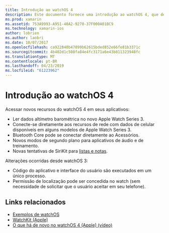 ```yaml
---
title: Introdução ao watchOS 4
description: Este documento fornece uma introdução ao watchOS 4, que descreve os novos recursos que estão disponíveis para desenvolvedores do Xamarin de alto nível.
ms.prod: xamarin
ms.assetid: 753A9993-A951-40A2-9270-37F000A01BC9
ms.technology: xamarin-ios
author: lobrien
ms.author: laobri
ms.date: 10/07/2017
ms.openlocfilehash: ca922840b47899b62615bded852e66fe81b3371c
ms.sourcegitcommit: 4b402d1c508fa84e4fc3171a6e43b811323948fc
ms.translationtype: MT
ms.contentlocale: pt-BR
ms.lasthandoff: 04/23/2019
ms.locfileid: "61223962"
---
```

# <a name="introduction-to-watchos-4"></a>Introdução ao watchOS 4

Acessar novos recursos do watchOS 4 em seus aplicativos:

* Ler dados altímetro barométrica no novo Apple Watch Series 3.
* Conecte-se diretamente aos recursos de rede com dados de celular disponíveis em alguns modelos de Apple Watch Series 3.
* Bluetooth Core pode se conectar diretamente ao Acessórios.
* Novos modos de segundo plano para aplicativos de áudio e de treinamento.
* Novas tentativas de SiriKit para [listas e notas](~/ios/platform/introduction-to-ios11/sirikit.md).

Alterações ocorridas desde watchOS 3:

* Código do aplicativo e interface do usuário são executados em um único processo.
* Permissão de localização pode ser concedida no watch (sem necessidade de solicitar que o usuário aceitar em seu telefone).

## <a name="related-links"></a>Links relacionados

* [Exemplos de watchOS](https://developer.xamarin.com/samples/watchos/all/)
* [WatchKit (Apple)](https://developer.apple.com/documentation/watchkit)
* [O que há de novo no watchOS 4 (Apple) (vídeo)](https://developer.apple.com/videos/play/wwdc2017/205/)

